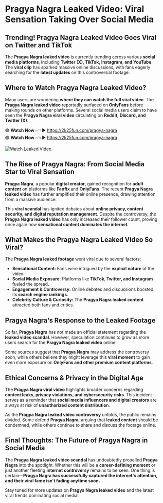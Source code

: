 # Pragya Nagra Leaked Video: Viral Sensation Taking Over Social Media

## **Trending! Pragya Nagra Leaked Video Goes Viral on Twitter and TikTok**
The **Pragya Nagra leaked video** is currently trending across various **social media platforms**, including **Twitter (X), TikTok, Instagram, and YouTube**. The **viral clip** has sparked massive online discussions, with fans eagerly searching for the **latest updates** on this controversial footage.

## **Where to Watch Pragya Nagra Leaked Video?**
Many users are wondering **where they can watch the full viral video**. The **Pragya Nagra leaked video** reportedly surfaced on **OnlyFans** before making rounds on other platforms. Several social media users claim to have seen the **Pragya Nagra viral video** circulating on **Reddit, Discord, and Twitter (X).**

🟢 **Watch Now** ✅=► https://2k25fun.com/pragya-nagra  
🟢 **Watch Now** ✅=► https://2k25fun.com/pragya-nagra  

[![Watch Leaked Video.](https://miro.medium.com/v2/resize:fit:828/format:webp/1*cilzJN44JGOrTw9NJCrNHA.gif "Watch Leaked Video")](https://2k25fun.com/pragya-nagra)

## **The Rise of Pragya Nagra: From Social Media Star to Viral Sensation**
**Pragya Nagra**, a popular **digital creator**, gained recognition for **adult content** on platforms like **Fanfix** and **OnlyFans**. The recent **Pragya Nagra leaked video** has further amplified their online presence, drawing attention from a massive audience.

This **viral scandal** has ignited debates about **online privacy, content security, and digital reputation management**. Despite the controversy, the **Pragya Nagra leaked video** has only increased their follower count, proving once again how **sensational content dominates the internet**.

## **What Makes the Pragya Nagra Leaked Video So Viral?**
The **Pragya Nagra leaked footage** went viral due to several factors:
- **Sensational Content:** Fans were intrigued by the **explicit nature** of the video.
- **Social Media Exposure:** Platforms like **TikTok, Twitter, and Instagram** fueled the spread.
- **Engagement & Controversy:** Online debates and discussions boosted its **search engine rankings**.
- **Celebrity Culture & Curiosity:** The **Pragya Nagra leaked content** attracted both fans and critics.

## **Pragya Nagra's Response to the Leaked Footage**
So far, **Pragya Nagra** has not made an official statement regarding the **leaked video scandal**. However, speculation continues to grow as more users search for the **Pragya Nagra leaked video** online.

Some sources suggest that **Pragya Nagra** may address the controversy soon, while others believe they might leverage this **viral moment** to gain even more exposure on **OnlyFans and other premium content platforms**.

## **Ethical Concerns & Privacy in the Digital Age**
The **Pragya Nagra viral video** highlights broader concerns regarding **content leaks, privacy violations, and cybersecurity risks**. This incident serves as a reminder that **social media influencers and digital creators** are always at risk of **unauthorized content distribution**.

As the **Pragya Nagra leaked video controversy** unfolds, the public remains divided. Some defend **Pragya Nagra**, arguing that **leaked content** should be condemned, while others continue to share and discuss the footage online.

## **Final Thoughts: The Future of Pragya Nagra in Social Media**
The **Pragya Nagra leaked video scandal** has undoubtedly propelled **Pragya Nagra** into the spotlight. Whether this will be a **career-defining moment** or just another fleeting **internet controversy** remains to be seen. One thing is certain—**Pragya Nagra has successfully captured the internet's attention, and their viral fame isn't fading anytime soon.**

Stay tuned for more updates on **Pragya Nagra leaked video** and the latest viral trends dominating social media!